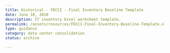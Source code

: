```yaml
---
title: Historical - FDCCI - Final Inventory Baseline Template
date: June 10, 2010
description: IT inventory Excel worksheet template.
permalink: /assets/resources/FDCCI-Final-Inventory-Baseline-Template.xls
type: guidance
category: data center consolidation
status: archive

---
```

